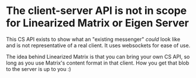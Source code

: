 # The client-server API is not in scope for Linearized Matrix or Eigen Server

This CS API exists to show what an "existing messenger" *could* look like and is not representative of
a real client. It uses websockets for ease of use.

The idea behind Linearized Matrix is that you can bring your own CS API, so long as you use Matrix's
content format in that client. How you get that blob to the server is up to you :)
